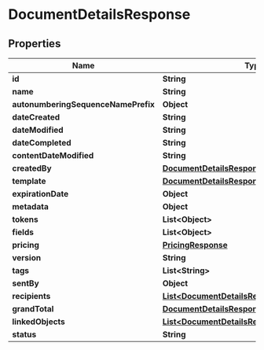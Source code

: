 

# DocumentDetailsResponse


## Properties

Name | Type | Description | Notes
------------ | ------------- | ------------- | -------------
**id** | **String** |  |  [optional]
**name** | **String** |  |  [optional]
**autonumberingSequenceNamePrefix** | **Object** |  |  [optional]
**dateCreated** | **String** |  |  [optional]
**dateModified** | **String** |  |  [optional]
**dateCompleted** | **String** |  |  [optional]
**contentDateModified** | **String** |  |  [optional]
**createdBy** | [**DocumentDetailsResponseCreatedBy**](DocumentDetailsResponseCreatedBy.md) |  |  [optional]
**template** | [**DocumentDetailsResponseTemplate**](DocumentDetailsResponseTemplate.md) |  |  [optional]
**expirationDate** | **Object** |  |  [optional]
**metadata** | **Object** |  |  [optional]
**tokens** | **List&lt;Object&gt;** |  |  [optional]
**fields** | **List&lt;Object&gt;** |  |  [optional]
**pricing** | [**PricingResponse**](PricingResponse.md) |  |  [optional]
**version** | **String** |  |  [optional]
**tags** | **List&lt;String&gt;** |  |  [optional]
**sentBy** | **Object** |  |  [optional]
**recipients** | [**List&lt;DocumentDetailsResponseRecipients&gt;**](DocumentDetailsResponseRecipients.md) |  |  [optional]
**grandTotal** | [**DocumentDetailsResponseGrandTotal**](DocumentDetailsResponseGrandTotal.md) |  |  [optional]
**linkedObjects** | [**List&lt;DocumentDetailsResponseLinkedObjects&gt;**](DocumentDetailsResponseLinkedObjects.md) |  |  [optional]
**status** | **String** |  |  [optional]



